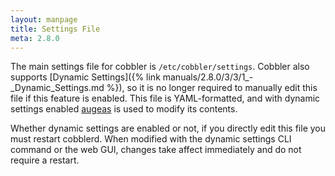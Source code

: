 ```yaml
---
layout: manpage
title: Settings File
meta: 2.8.0
---
```


The main settings file for cobbler is `/etc/cobbler/settings`. Cobbler also supports
[Dynamic Settings]({% link manuals/2.8.0/3/3/1_-_Dynamic_Settings.md %}), so it is no longer required to manually edit
this file if this feature is enabled. This file is YAML-formatted, and with dynamic settings enabled
<a href="http://augeas.net/" target="_blank">augeas</a> is used to modify its contents.

Whether dynamic settings are enabled or not, if you directly edit this file you must restart cobblerd. When modified
with the dynamic settings CLI command or the web GUI, changes take affect immediately and do not require a restart.
